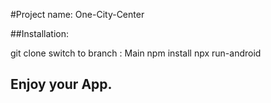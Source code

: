 

#Project name: One-City-Center


##Installation:

git clone
switch to branch : Main
npm install
npx run-android

## Enjoy your App.
